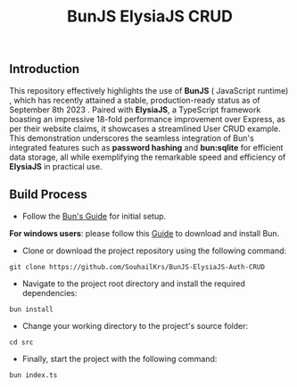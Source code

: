 <h1 align="center"> BunJS ElysiaJS CRUD  </h1> <br>


## Introduction

This repository effectively highlights the use of **BunJS** ( JavaScript runtime) , which has recently attained a stable, production-ready status as of September 8th 2023 . Paired with **ElysiaJS**, a TypeScript framework boasting an impressive 18-fold performance improvement over Express, as per their website claims, it showcases a streamlined User CRUD example. This demonstration underscores the seamless integration of Bun's integrated features such as  **password hashing** and **bun:sqlite** for efficient data storage, all while exemplifying the remarkable speed and efficiency of **ElysiaJS** in practical use.


## Build Process

- Follow the [Bun's Guide](https://bun.sh/docs) for initial setup.

**For windows users**:  please follow this [Guide](https://blog.bitsrc.io/getting-started-with-bun-js-and-create-a-react-app-46bac6bdb947) to download and install Bun.
- Clone or download the project repository using the following command:

```{r klippy, echo=FALSE, include=TRUE}
git clone https://github.com/SouhailKrs/BunJS-ElysiaJS-Auth-CRUD
``` 

-  Navigate to the project root directory and install the required dependencies:

```{r klippy, echo=FALSE, include=TRUE}
bun install
```
- Change your working directory to the project's source folder:

```{r klippy, echo=FALSE, include=TRUE}
cd src
```
-  Finally, start the project with the following command:

```{r klippy, echo=FALSE, include=TRUE}
bun index.ts
```

